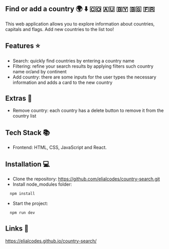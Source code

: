## Find or add a country 🌍 ⬇️ 🇨🇴 🇦🇺 🇧🇾 🇧🇸 🇫🇷

This web application allows you to explore information about countries, capitals and flags. Add new countries to the list too!


## Features :star:

- Search: quickly find countries by entering a country name
- Filtering: refine your search results by applying filters such country name or/and by continent
- Add country: there are some inputs for the user types the necessary information and adds a card to the new country


## Extras :1st_place_medal:

- Remove country: each country has a delete button to remove it from the country list


## Tech Stack 📚

- Frontend: HTML, CSS, JavaScript and React.


## Installation 💻 

- Clone the repository: https://github.com/elialcodes/country-search.git
- Install node_modules folder: 

```bash
  npm install
```
- Start the project: 

```bash
  npm run dev
```


## Links 🔗

https://elialcodes.github.io/country-search/

